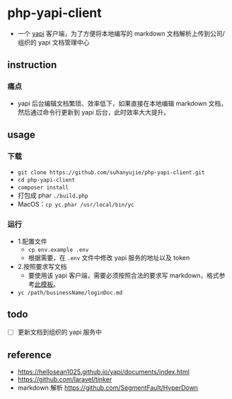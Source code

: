 # php-yapi-client
* 一个 [yapi](https://hellosean1025.github.io/yapi/index.html) 客户端，为了方便将本地编写的 markdown 文档解析上传到公司/组织的 yapi 文档管理中心

## instruction
### 痛点
* yapi 后台编辑文档繁琐、效率低下，如果直接在本地编辑 markdown 文档，然后通过命令行更新到 yapi 后台，此时效率大大提升。

## usage
### 下载 
- `git clone https://github.com/suhanyujie/php-yapi-client.git`
- `cd php-yapi-client`
- `composer install`
- 打包成 phar `./build.php`
- MacOS：`cp yc.phar /usr/local/bin/yc`

### 运行
- 1.配置文件
    - `cp env.example .env`
    - 根据需要，在 `.env` 文件中修改 yapi 服务的地址以及 token
- 2.按照要求写文档
    - 要使用该 yapi 客户端，需要必须按照合法的要求写 markdown，格式参考[此模板](docs/md_doc_template.md)。
- `yc /path/businessName/loginDoc.md`

## todo
- [ ] 更新文档到组织的 yapi 服务中

## reference
* https://hellosean1025.github.io/yapi/documents/index.html
* https://github.com/laravel/tinker
* markdown 解析 https://github.com/SegmentFault/HyperDown
